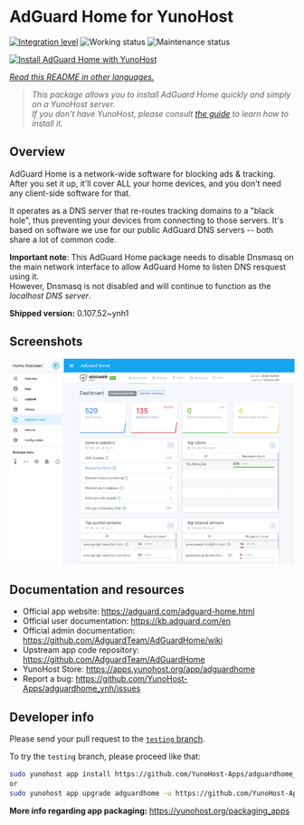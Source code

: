 <!--
N.B.: This README was automatically generated by <https://github.com/YunoHost/apps/tree/master/tools/readme_generator>
It shall NOT be edited by hand.
-->

# AdGuard Home for YunoHost

[![Integration level](https://dash.yunohost.org/integration/adguardhome.svg)](https://ci-apps.yunohost.org/ci/apps/adguardhome/) ![Working status](https://ci-apps.yunohost.org/ci/badges/adguardhome.status.svg) ![Maintenance status](https://ci-apps.yunohost.org/ci/badges/adguardhome.maintain.svg)

[![Install AdGuard Home with YunoHost](https://install-app.yunohost.org/install-with-yunohost.svg)](https://install-app.yunohost.org/?app=adguardhome)

*[Read this README in other languages.](./ALL_README.md)*

> *This package allows you to install AdGuard Home quickly and simply on a YunoHost server.*  
> *If you don't have YunoHost, please consult [the guide](https://yunohost.org/install) to learn how to install it.*

## Overview

AdGuard Home is a network-wide software for blocking ads & tracking. After you set it up, it'll cover ALL your home devices, and you don't need any client-side software for that.

It operates as a DNS server that re-routes tracking domains to a "black hole", thus preventing your devices from connecting to those servers. It's based on software we use for our public AdGuard DNS servers -- both share a lot of common code.

**Important note**: This AdGuard Home package needs to disable Dnsmasq on the main network interface to allow AdGuard Home to listen DNS resquest using it.  
However, Dnsmasq is not disabled and will continue to function as the *localhost DNS server*.


**Shipped version:** 0.107.52~ynh1

## Screenshots

![Screenshot of AdGuard Home](./doc/screenshots/screenshot.png)

## Documentation and resources

- Official app website: <https://adguard.com/adguard-home.html>
- Official user documentation: <https://kb.adguard.com/en>
- Official admin documentation: <https://github.com/AdguardTeam/AdGuardHome/wiki>
- Upstream app code repository: <https://github.com/AdguardTeam/AdGuardHome>
- YunoHost Store: <https://apps.yunohost.org/app/adguardhome>
- Report a bug: <https://github.com/YunoHost-Apps/adguardhome_ynh/issues>

## Developer info

Please send your pull request to the [`testing` branch](https://github.com/YunoHost-Apps/adguardhome_ynh/tree/testing).

To try the `testing` branch, please proceed like that:

```bash
sudo yunohost app install https://github.com/YunoHost-Apps/adguardhome_ynh/tree/testing --debug
or
sudo yunohost app upgrade adguardhome -u https://github.com/YunoHost-Apps/adguardhome_ynh/tree/testing --debug
```

**More info regarding app packaging:** <https://yunohost.org/packaging_apps>
